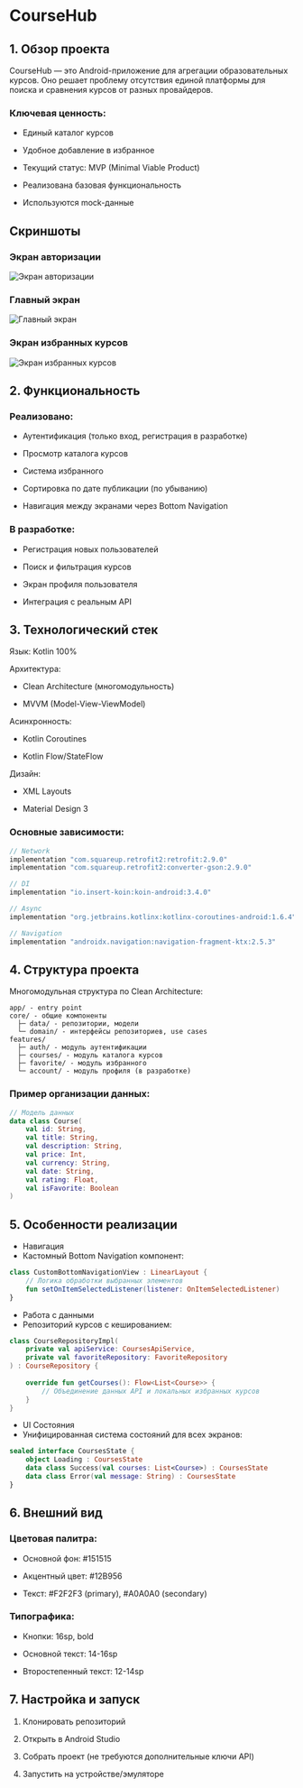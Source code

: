 # CourseHub
## 1. Обзор проекта
CourseHub — это Android-приложение для агрегации образовательных курсов. Оно решает проблему отсутствия единой платформы для поиска и сравнения курсов от разных провайдеров.

### Ключевая ценность:

- Единый каталог курсов

- Удобное добавление в избранное

- Текущий статус: MVP (Minimal Viable Product)

- Реализована базовая функциональность

- Используются mock-данные

## Скриншоты

### Экран авторизации
![Экран авторизации](docs/auth_screen.png)

### Главный экран
![Главный экран](docs/home_screen.png)

### Экран избранных курсов
![Экран избранных курсов](docs/favorites_screen.png)

## 2. Функциональность

### Реализовано:
- Аутентификация (только вход, регистрация в разработке)

- Просмотр каталога курсов

- Система избранного

- Сортировка по дате публикации (по убыванию)

- Навигация между экранами через Bottom Navigation

### В разработке:
- Регистрация новых пользователей

- Поиск и фильтрация курсов

- Экран профиля пользователя

- Интеграция с реальным API

## 3. Технологический стек
Язык: Kotlin 100%

Архитектура:

- Clean Architecture (многомодульность)

- MVVM (Model-View-ViewModel)

Асинхронность:

- Kotlin Coroutines

- Kotlin Flow/StateFlow

Дизайн:

- XML Layouts

- Material Design 3

### Основные зависимости:
```gradle
// Network
implementation "com.squareup.retrofit2:retrofit:2.9.0"
implementation "com.squareup.retrofit2:converter-gson:2.9.0"

// DI
implementation "io.insert-koin:koin-android:3.4.0"

// Async
implementation "org.jetbrains.kotlinx:kotlinx-coroutines-android:1.6.4"

// Navigation
implementation "androidx.navigation:navigation-fragment-ktx:2.5.3"
```

## 4. Структура проекта
Многомодульная структура по Clean Architecture:

```text
app/ - entry point
core/ - общие компоненты
  ├─ data/ - репозитории, модели
  └─ domain/ - интерфейсы репозиториев, use cases
features/
  ├─ auth/ - модуль аутентификации
  ├─ courses/ - модуль каталога курсов
  ├─ favorite/ - модуль избранного
  └─ account/ - модуль профиля (в разработке)
```
### Пример организации данных:

```kotlin
// Модель данных
data class Course(
    val id: String,
    val title: String,
    val description: String,
    val price: Int,
    val currency: String,
    val date: String,
    val rating: Float,
    val isFavorite: Boolean
)
```

## 5. Особенности реализации
- Навигация
- Кастомный Bottom Navigation компонент:

```kotlin
class CustomBottomNavigationView : LinearLayout {
    // Логика обработки выбранных элементов
    fun setOnItemSelectedListener(listener: OnItemSelectedListener)
}
```
- Работа с данными
- Репозиторий курсов с кешированием:

```kotlin
class CourseRepositoryImpl(
    private val apiService: CoursesApiService,
    private val favoriteRepository: FavoriteRepository
) : CourseRepository {
    
    override fun getCourses(): Flow<List<Course>> {
        // Объединение данных API и локальных избранных курсов
    }
}
```
- UI Состояния
- Унифицированная система состояний для всех экранов:

```kotlin
sealed interface CoursesState {
    object Loading : CoursesState
    data class Success(val courses: List<Course>) : CoursesState
    data class Error(val message: String) : CoursesState
}
```
## 6. Внешний вид
### Цветовая палитра:

- Основной фон: #151515

- Акцентный цвет: #12B956

- Текст: #F2F2F3 (primary), #A0A0A0 (secondary)

### Типографика:

- Кнопки: 16sp, bold

- Основной текст: 14-16sp

- Второстепенный текст: 12-14sp

## 7. Настройка и запуск
1. Клонировать репозиторий

2. Открыть в Android Studio

3. Собрать проект (не требуются дополнительные ключи API)

4. Запустить на устройстве/эмуляторе
